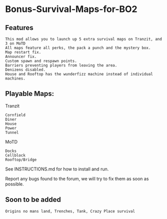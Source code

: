 # Bonus-Survival-Maps-for-BO2

## Features
```
This mod allows you to launch up 5 extra survival maps on Tranzit, and 3 on MoTD
All maps feature all perks, the pack a punch and the mystery box.
Map restart fix.
Announcer fix.
Custom spawn and respawn points.
Barriers preventing players from leaving the area.
Denizens disabled.
House and Rooftop has the wunderfizz machine instead of individual machines.
```
## Playable Maps:
Tranzit
```
Cornfield
Diner
House
Power
Tunnel
```
MoTD
```
Docks
Cellblock
Rooftop/Bridge
```
See INSTRUCTIONS.md for how to install and run.

Report any bugs found to the forum, we will try to fix them as soon as possible.

## Soon to be added
```
Origins no mans land, Trenches, Tank, Crazy Place survival
```
